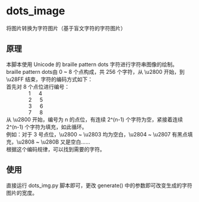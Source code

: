 # dots_image

将图片转换为字符图片（基于盲文字符的字符图片）

## 原理

本脚本使用 Unicode 的 braille pattern dots 字符进行字符串图像的绘制。  
braille pattern dots由 0 ~ 8 个点构成，共 256 个字符，从 \u2800 开始，到 \u28FF 结束，字符的编码方式如下：  
首先对 8 个点位进行编号：  
&emsp;&emsp;&emsp;&emsp; 1 &emsp; 4  
&emsp;&emsp;&emsp;&emsp; 2 &emsp; 5  
&emsp;&emsp;&emsp;&emsp; 3 &emsp; 6  
&emsp;&emsp;&emsp;&emsp; 7 &emsp; 8  
从 \u2800 开始，编号为 n 的点位，有连续 2^(n-1) 个字符为空，紧接着连续 2^(n-1) 个字符为填充，如此循环。  
例如：对于 3 号点位，\u2800 ~ \u2803 均为空白，\u2804 ~ \u2807 有黑点填充，\u2808 ~ \u280B 又是空白……  
根据这个编码规律，可以找到需要的字符。  

## 使用

直接运行 dots_img.py 脚本即可，更改 generate() 中的参数即可改变生成的字符图片的宽度。
